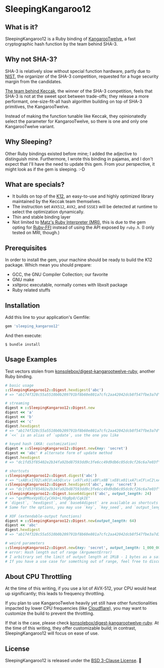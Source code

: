 # SleepingKangaroo12

## What is it?

SleepingKangaroo12 is a Ruby binding of [KangarooTwelve](https://keccak.team/kangarootwelve.html), a fast cryptographic
hash function by the team behind SHA-3.

## Why not SHA-3?

SHA-3 is relatively slow without special function hardware, partly due to [NIST](https://www.nist.gov/), the organizer
of the SHA-3 competition, requested for a huge security margin from the candidates.

[The team behind Keccak](https://keccak.team/), the winner of the SHA-3 competition, feels that SHA-3 is not at the
sweet spot between trade-offs; they release a more performant, one-size-fit-all hash algorithm building on top of SHA-3
primitives, the KangarooTwelve.

Instead of making the function tunable like Keccak, they opinionatedly select the parameter for KangarooTwelve, so there
is one and only one KangarooTwelve variant.

## Why Sleeping?

Other Ruby bindings existed before mine; I added the adjective to distinguish mine. Furthermore, I wrote this binding in
pajamas, and I don't expect that I'll have the need to update this gem. From your perspective, it might look as if the
gem is sleeping. :-D

## What are specials?

- It builds on top of the [K12](https://github.com/XKCP/K12), an easy-to-use and highly
  optimized library maintained by the Keccak team themselves.
- The instruction set `AVX512`, `AVX2`, and `SSSE3` will be detected at runtime to select the optimization dynamically.
- Thin and stable binding layer
- Not limited to [Matz's Ruby Interpreter (MRI)](https://en.wikipedia.org/wiki/Ruby_MRI), this is due to the gem opting
  for [Ruby-FFI](https://github.com/ffi/ffi) instead of using the API exposed by `ruby.h`.
  (I only tested on MRI, though.)

## Prerequisites

In order to install the gem, your machine should be ready to build the K12 package. Which mean you should prepare:

- GCC, the GNU Compiler Collection; our favorite
- GNU make
- xsltproc executable, normally comes with libxslt package
- Ruby related stuffs

## Installation

Add this line to your application's Gemfile:

~~~ruby
gem 'sleeping_kangaroo12'
~~~

And then execute:

    $ bundle install

## Usage Examples

Test vectors stolen
from [konsolebox/digest-kangarootwelve-ruby](https://github.com/konsolebox/digest-kangarootwelve-ruby), another Ruby
binding.

~~~ruby
# basic usage
::SleepingKangaroo12::Digest.hexdigest('abc')
# => "ab174f328c55a5510b0b209791bf8b60e801a7cfc2aa42042dcb8f547fbe3a7d"

# streaming
digest = ::SleepingKangaroo12::Digest.new
digest << 'a'
digest << 'b'
digest << 'c'
digest.hexdigest
# => "ab174f328c55a5510b0b209791bf8b60e801a7cfc2aa42042dcb8f547fbe3a7d"
# `<<` is an alias of `update`, use the one you like

# keyed hash (AKA: customization)
digest = ::SleepingKangaroo12::Digest.new(key: 'secret')
digest << 'abc' # alternate form of update method
digest.hexdigest
# => "dc1fd53f85402e2b34fa92bd87593dd9c3fe6cc49d9db6c05dc0cf26c6a7e03f"

# shortcuts
::SleepingKangaroo12::Digest.digest('abc')
# => "\xAB\x17O2\x8CU\xA5Q\v\v \x97\x91\xBF\x8B`\xE8\x01\xA7\xCF\xC2\xAAB\x04-\xCB\x8FT\x7F\xBE:}"
::SleepingKangaroo12::Digest.hexdigest('abc', key: 'secret')
# => "dc1fd53f85402e2b34fa92bd87593dd9c3fe6cc49d9db6c05dc0cf26c6a7e03f"
::SleepingKangaroo12::Digest.base64digest('abc', output_length: 24)
# => "qxdPMoxVpVELCyCXkb+LYOgBp8/CqkIE"
# `digest`, `hexdigest`, and `base64digest` are available as shortcuts and also on `Digest` instances.
# Same for the options, you may use `key`, `key_seed`, and `output_length` on both instance methods and shortcuts

# XOF (extendable-output functions)
digest = ::SleepingKangaroo12::Digest.new(output_length: 64)
digest << 'abc'
digest.hexdigest
# => "ab174f328c55a5510b0b209791bf8b60e801a7cfc2aa42042dcb8f547fbe3a7d3f5b54d116a705d36aac2a7eac7a19e3f0f058cb3c238ac7f034178ae34f212e"

# weird parameters
::SleepingKangaroo12::Digest.new(key: 'secret', output_length: 1_000_000_000_000)
# error: Hash length out of range (ArgumentError)
# I arbitrary set the limit of output length at 1MiB - 1 bytes as a safety measure. Same for length <= 0
# If you have a use case for something out of range, feel free to discuss.
~~~

## About CPU Throttling

At the time of this writing, if you use a lot of AVX-512, your CPU would heat up significantly; this leads to frequency throttling.

If you plan to use KangarooTwelve heavily yet still have other functionalities impacted by lower CPU frequencies
(like [Cloudflare](https://blog.cloudflare.com/on-the-dangers-of-intels-frequency-scaling/)),
you may want to customize the build to prevent the throttling.

If that is the case, please check [konsolebox/digest-kangarootwelve-ruby](https://github.com/konsolebox/digest-kangarootwelve-ruby).
At the time of this writing, they offer customizable build; in contrast, SleepingKangaroo12 will focus on ease of use.

## License

SleepingKangaroo12 is released under the [BSD 3-Clause License](LICENSE.md). :tada:
